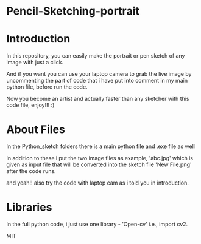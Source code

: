 # Pencil-Sketching-portrait

# Introduction
In this repository, you can easily make the portrait or pen sketch of any image with just a click.

And if you want you can use your laptop camera to grab the live image by uncommenting the part of code that i have put into comment in my main python file, before run the code.

Now you become an artist and actually faster than any sketcher with this code file, enjoy!!! :)

# About Files
In the Python_sketch folders there is a main python file and .exe file as well

In addition to these i put the two image files as example, 'abc.jpg' which is given as input file that will be converted into the sketch file 'New File.png' after the code runs.

and yeah!! also try the code with laptop cam as i told you in introduction.

# Libraries 
In the full python code, i just use one library - 'Open-cv' i.e., import cv2.

MIT
